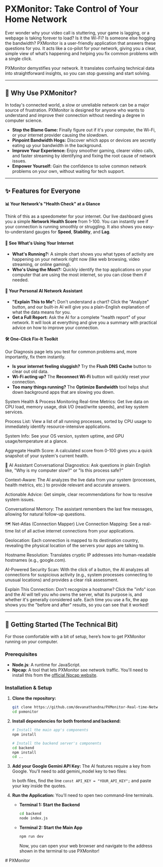 # PXMonitor: Take Control of Your Home Network

Ever wonder why your video call is stuttering, your game is lagging, or a webpage is taking forever to load? Is it the Wi-Fi? Is someone else hogging the bandwidth? PXMonitor is a user-friendly application that answers these questions for you. It acts like a co-pilot for your network, giving you a clear, simple view of what’s happening and helping you fix common problems with a single click.

PXMonitor demystifies your network. It translates confusing technical data into straightforward insights, so you can stop guessing and start solving.

---

## 🤔 Why Use PXMonitor?

In today's connected world, a slow or unreliable network can be a major source of frustration. PXMonitor is designed for anyone who wants to understand and improve their connection without needing a degree in computer science.

-   **Stop the Blame Game:** Finally figure out if it's your computer, the Wi-Fi, or your internet provider causing the slowdown.
-   **Pinpoint Bandwidth Hogs:** Discover which apps or devices are secretly eating up your bandwidth in the background.
-   **Improve Your Experience:** Enjoy smoother gaming, clearer video calls, and faster streaming by identifying and fixing the root cause of network issues.
-   **Empower Yourself:** Gain the confidence to solve common network problems on your own, without waiting for tech support.

---

## ✨ Features for Everyone

#### **📊 Your Network's "Health Check" at a Glance**
Think of this as a speedometer for your internet. Our live dashboard gives you a simple **Network Health Score** from 1-100. You can instantly see if your connection is running smoothly or struggling. It also shows you easy-to-understand gauges for **Speed**, **Stability**, and **Lag**.

#### **🔬 See What's Using Your Internet**
-   **What's Running?:** A simple chart shows you what types of activity are happening on your network right now (like web browsing, video streaming, or online gaming).
-   **Who's Using the Most?:** Quickly identify the top applications on your computer that are using the most internet, so you can close them if needed.

#### **🤖 Your Personal AI Network Assistant**
-   **"Explain This to Me":** Don't understand a chart? Click the "Analyze" button, and our built-in AI will give you a plain-English explanation of what the data means for you.
-   **Get a Full Report:** Ask the AI for a complete "health report" of your network. It will look at everything and give you a summary with practical advice on how to improve your connection.

#### **🛠️ One-Click Fix-It Toolkit**
Our Diagnosis page lets you test for common problems and, more importantly, fix them instantly.
-   **Is your internet feeling sluggish?** Try the **Flush DNS Cache** button to clear out old data.
-   **Wi-Fi acting up?** The **Reconnect Wi-Fi** button will quickly reset your connection.
-   **Too many things running?** The **Optimize Bandwidth** tool helps shut down background apps that are slowing you down.

System Health & Process Monitoring
Real-time Metrics: Get live data on CPU load, memory usage, disk I/O (read/write speeds), and key system services.

Process List: View a list of all running processes, sorted by CPU usage to immediately identify resource-intensive applications.

System Info: See your OS version, system uptime, and GPU usage/temperature at a glance.

Aggregate Health Score: A calculated score from 0-100 gives you a quick snapshot of your system's current health.

🤖 AI Assistant
Conversational Diagnostics: Ask questions in plain English like, "Why is my computer slow?" or "Is this process safe?"

Context-Aware: The AI analyzes the live data from your system (processes, health metrics, etc.) to provide relevant and accurate answers.

Actionable Advice: Get simple, clear recommendations for how to resolve system issues.

Conversational Memory: The assistant remembers the last few messages, allowing for natural follow-up questions.

🗺️ Net-Atlas (Connection Mapper)
Live Connection Mapping: See a real-time list of all active internet connections from your applications.

Geolocation: Each connection is mapped to its destination country, revealing the physical location of the servers your apps are talking to.

Hostname Resolution: Translates cryptic IP addresses into human-readable hostnames (e.g., google.com).

AI-Powered Security Scan: With the click of a button, the AI analyzes all connections for suspicious activity (e.g., system processes connecting to unusual locations) and provides a clear risk assessment.

Explain This Connection: Don't recognize a hostname? Click the "info" icon and the AI will tell you who owns the server, what its purpose is, and whether it's generally considered safe.
Each time you use a fix, the app shows you the "before and after" results, so you can see that it worked!

---

## 🚀 Getting Started (The Technical Bit)

For those comfortable with a bit of setup, here’s how to get PXMonitor running on your computer.

### Prerequisites

- **Node.js**: A runtime for JavaScript.
- **Npcap**: A tool that lets PXMonitor see network traffic. You'll need to install this from the [official Npcap website](https://npcap.com/).

### Installation & Setup

1.  **Clone the repository:**
    ```bash
    git clone https://github.com/devanathandna/PXMonitor-Real-time-Network-Monitoring-Diagnostic-Application
    cd pxmonitor
    ```

2.  **Install dependencies for both frontend and backend:**
    ```bash
    # Install the main app's components
    npm install

    # Install the backend server's components
    cd backend
    npm install
    cd ..
    ```

3.  **Add your Google Gemini API Key:**
    The AI features require a key from Google. You'll need to add gemini_model key to two files:
    

    In both files, find the line `const API_KEY = "YOUR_API_KEY";` and paste your key inside the quotes.

4.  **Run the Application:**
    You'll need to open two command-line terminals.

    - **Terminal 1: Start the Backend**
      ```bash
      cd backend
      node index.js
      ```

    - **Terminal 2: Start the Main App**
      ```bash
      npm run dev
      ```
      Now, you can open your web browser and navigate to the address shown in the terminal to use PXMonitor!

#   P X M o n i t o r  
 